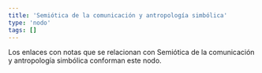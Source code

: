```yaml
---
title: 'Semiótica de la comunicación y antropología simbólica'
type: 'nodo'
tags: []
---
```


Los enlaces con notas que se relacionan con Semiótica de la comunicación y antropología simbólica conforman este nodo.